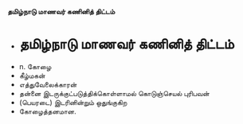 **தமிழ்நாடு மாணவர் கணினித் திட்டம்**
- # தமிழ்நாடு மாணவர் கணினித் திட்டம்
- n. கோழை
- கீழ்மகன்
- எத்துவேலைக்காரன்
- தன்னை இடருக்குட்படுத்திக்கொள்ளாமல் கொடுஞ்செயல் புரிபவன்
- (பெயரடை) இடரினின்றும் ஒதுங்குகிற
- கோழைத்தனமான.

